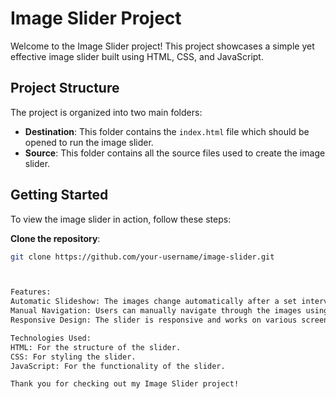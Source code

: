 # Image Slider Project

Welcome to the Image Slider project! This project showcases a simple yet effective image slider built using HTML, CSS, and JavaScript.

## Project Structure

The project is organized into two main folders:

- **Destination**: This folder contains the `index.html` file which should be opened to run the image slider.
- **Source**: This folder contains all the source files used to create the image slider.

## Getting Started

To view the image slider in action, follow these steps:

**Clone the repository**:
   ```bash
   git clone https://github.com/your-username/image-slider.git



Features:
Automatic Slideshow: The images change automatically after a set interval.
Manual Navigation: Users can manually navigate through the images using next and previous buttons.
Responsive Design: The slider is responsive and works on various screen sizes.

Technologies Used:
HTML: For the structure of the slider.
CSS: For styling the slider.
JavaScript: For the functionality of the slider.

Thank you for checking out my Image Slider project!